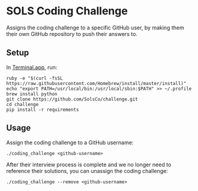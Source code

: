 # SOLS Coding Challenge

Assigns the coding challenge to a specific GitHub user,
by making them their own GitHub repository to push their answers to.

## Setup

In [Terminal.app](http://en.wikipedia.org/wiki/Terminal_%28OS_X%29), run:

```
ruby -e "$(curl -fsSL https://raw.githubusercontent.com/Homebrew/install/master/install)"
echo "export PATH=/usr/local/bin:/usr/local/sbin:$PATH" >> ~/.profile
brew install python
git clone https://github.com/SolsCo/challenge.git
cd challenge
pip install -r requirements
```

## Usage

Assign the coding challenge to a GitHub username:

```
./coding_challenge <github-username>
```

After their interview process is complete and we no longer need to reference
their solutions, you can unassign the coding challenge:

```
./coding_challenge --remove <github-username>
```

